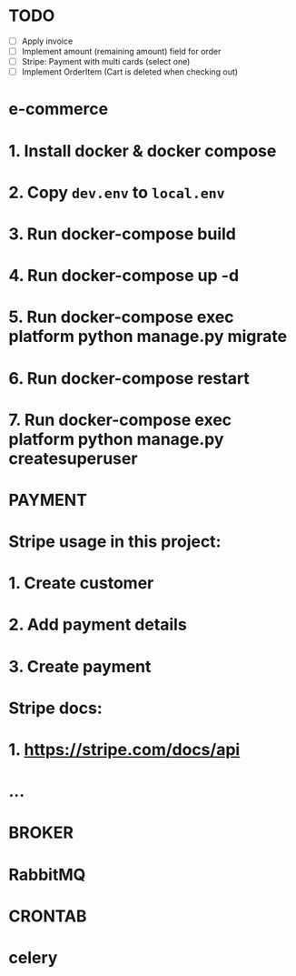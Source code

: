 # TODO
- [ ] Apply invoice
- [ ] Implement amount (remaining amount) field for order
- [ ] Stripe: Payment with multi cards (select one)
- [ ] Implement OrderItem (Cart is deleted when checking out)

# e-commerce
# 1. Install docker & docker compose
# 2. Copy `dev.env` to `local.env`
# 3. Run docker-compose build
# 4. Run docker-compose up -d
# 5. Run docker-compose exec platform python manage.py migrate
# 6. Run docker-compose restart
# 7. Run docker-compose exec platform python manage.py createsuperuser

# PAYMENT
# Stripe usage in this project:
# 1. Create customer
# 2. Add payment details
# 3. Create payment

# Stripe docs:
# 1. https://stripe.com/docs/api
# ...

# BROKER
# RabbitMQ

# CRONTAB
# celery

